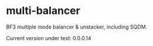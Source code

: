 multi-balancer
==============

BF3 multiple mode balancer &amp; unstacker, including SQDM.

Current version under test: 0.0.0.14
